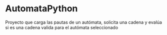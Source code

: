 # AutomataPython
Proyecto que carga las pautas de un autómata, solicita una cadena y evalúa si es una cadena valida para el autómata seleccionado
